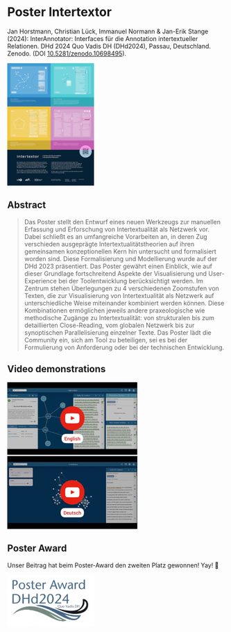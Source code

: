 # Poster Intertextor

Jan Horstmann, Christian Lück, Immanuel Normann & Jan-Erik Stange (2024): InterAnnotator: Interfaces für die Annotation intertextueller Relationen. DHd 2024 Quo Vadis DH (DHd2024), Passau, Deutschland. Zenodo. (DOI [10.5281/zenodo.10698495][poster-zenodo]).

[![Poster-Thumbnail][poster-thumbnail]][poster-zenodo]

[poster-thumbnail]: media/poster-thumbnail.png
[poster-zenodo]: https://doi.org/10.5281/zenodo.10706165

## Abstract

> Das Poster stellt den Entwurf eines neuen Werkzeugs zur manuellen Erfassung und Erforschung von Intertextualität als Netzwerk vor. Dabei schließt es an umfangreiche Vorarbeiten an, in deren Zug verschieden ausgeprägte Intertextualitätstheorien auf ihren gemeinsamen konzeptionellen Kern hin untersucht und formalisiert worden sind. Diese Formalisierung und Modellierung wurde auf der DHd 2023 präsentiert. Das Poster gewährt einen Einblick, wie auf dieser Grundlage fortschreitend Aspekte der Visualisierung und User-Experience bei der Toolentwicklung berücksichtigt werden. Im Zentrum stehen Überlegungen zu 4 verschiedenen Zoomstufen von Texten, die zur Visualisierung von Intertextualität als Netzwerk auf unterschiedliche Weise miteinander kombiniert werden können. Diese Kombinationen ermöglichen jeweils andere praxeologische wie methodische Zugänge zu Intertextualität: von strukturalen bis zum detaillierten Close-Reading, vom globalen Netzwerk bis zur synoptischen Parallelisierung einzelner Texte. Das Poster lädt die Community ein, sich am Tool zu beteiligen, sei es bei der Formulierung von Anforderung oder bei der technischen Entwicklung.

## Video demonstrations

<a href="https://www.youtube.com/watch?v=Bwkl1u2X2Pc"><img src="media/thumbnail_english.jpg" alt="YouTube demo english" width="300"></a> &nbsp;&nbsp;&nbsp; <a href="https://www.youtube.com/watch?v=uo5HP5FQBcY"><img src="media/thumbnail_german.jpg" alt="YouTube demo english" width="300"></a>

## Poster Award

Unser Beitrag hat beim Poster-Award den zweiten Platz gewonnen! Yay! 🥳

<a href="media/poster-award.pdf"><img src="media/poster-award-thumbnail.png" alt="Poster Award DHd2024" width="200"></a>
